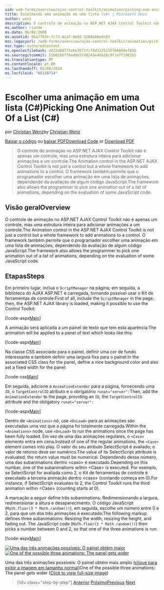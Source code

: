 ```yaml
---
uid: web-forms/overview/ajax-control-toolkit/animation/picking-one-animation-out-of-a-list-cs
title: Escolhendo uma animação em uma lista (c#) | Microsoft Docs
author: wenz
description: O controle de animação no ASP.NET AJAX Control Toolkit não é apenas um controle, mas uma estrutura inteira para adicionar animações a um controle. A estrutura também mitir...
ms.author: riande
ms.date: 06/02/2008
ms.assetid: 06a776fe-7c73-4ca7-8e02-5260a86edc03
msc.legacyurl: /web-forms/overview/ajax-control-toolkit/animation/picking-one-animation-out-of-a-list-cs
msc.type: authoredcontent
ms.openlocfilehash: dd22d80775ebe3571fcf9d3225135766669ef85b
ms.sourcegitcommit: 51b01b6ff8edde57d8243e4da28c9f1e7f1962b2
ms.translationtype: MT
ms.contentlocale: pt-BR
ms.lasthandoff: 05/06/2019
ms.locfileid: "65128714"
---
```

# <a name="picking-one-animation-out-of-a-list-c"></a><span data-ttu-id="b1794-104">Escolher uma animação em uma lista (C#)</span><span class="sxs-lookup"><span data-stu-id="b1794-104">Picking One Animation Out Of a List (C#)</span></span>

<span data-ttu-id="b1794-105">por [Christian Wenz](https://github.com/wenz)</span><span class="sxs-lookup"><span data-stu-id="b1794-105">by [Christian Wenz](https://github.com/wenz)</span></span>

<span data-ttu-id="b1794-106">[Baixar o código](http://download.microsoft.com/download/f/9/a/f9a26acd-8df4-4484-8a18-199e4598f411/Animation5.cs.zip) ou [baixar PDF](http://download.microsoft.com/download/6/7/1/6718d452-ff89-4d3f-a90e-c74ec2d636a3/animation5CS.pdf)</span><span class="sxs-lookup"><span data-stu-id="b1794-106">[Download Code](http://download.microsoft.com/download/f/9/a/f9a26acd-8df4-4484-8a18-199e4598f411/Animation5.cs.zip) or [Download PDF](http://download.microsoft.com/download/6/7/1/6718d452-ff89-4d3f-a90e-c74ec2d636a3/animation5CS.pdf)</span></span>

> <span data-ttu-id="b1794-107">O controle de animação no ASP.NET AJAX Control Toolkit não é apenas um controle, mas uma estrutura inteira para adicionar animações a um controle.</span><span class="sxs-lookup"><span data-stu-id="b1794-107">The Animation control in the ASP.NET AJAX Control Toolkit is not just a control but a whole framework to add animations to a control.</span></span> <span data-ttu-id="b1794-108">O framework também permite que o programador escolher uma animação em uma lista de animações, dependendo da avaliação de algum código JavaScript.</span><span class="sxs-lookup"><span data-stu-id="b1794-108">The framework also allows the programmer to pick one animation out of a list of animations, depending on the evaluation of some JavaScript code.</span></span>

## <a name="overview"></a><span data-ttu-id="b1794-109">Visão geral</span><span class="sxs-lookup"><span data-stu-id="b1794-109">Overview</span></span>

<span data-ttu-id="b1794-110">O controle de animação no ASP.NET AJAX Control Toolkit não é apenas um controle, mas uma estrutura inteira para adicionar animações a um controle.</span><span class="sxs-lookup"><span data-stu-id="b1794-110">The Animation control in the ASP.NET AJAX Control Toolkit is not just a control but a whole framework to add animations to a control.</span></span> <span data-ttu-id="b1794-111">O framework também permite que o programador escolher uma animação em uma lista de animações, dependendo da avaliação de algum código JavaScript.</span><span class="sxs-lookup"><span data-stu-id="b1794-111">The framework also allows the programmer to pick one animation out of a list of animations, depending on the evaluation of some JavaScript code.</span></span>

## <a name="steps"></a><span data-ttu-id="b1794-112">Etapas</span><span class="sxs-lookup"><span data-stu-id="b1794-112">Steps</span></span>

<span data-ttu-id="b1794-113">Em primeiro lugar, inclua o `ScriptManager` na página; em seguida, a biblioteca do AJAX ASP.NET é carregada, tornando possível usar o Kit de ferramentas de controle:</span><span class="sxs-lookup"><span data-stu-id="b1794-113">First of all, include the `ScriptManager` in the page; then, the ASP.NET AJAX library is loaded, making it possible to use the Control Toolkit:</span></span>

[!code-aspx[Main](picking-one-animation-out-of-a-list-cs/samples/sample1.aspx)]

<span data-ttu-id="b1794-114">A animação será aplicada a um painel de texto que tem esta aparência:</span><span class="sxs-lookup"><span data-stu-id="b1794-114">The animation will be applied to a panel of text which looks like this:</span></span>

[!code-aspx[Main](picking-one-animation-out-of-a-list-cs/samples/sample2.aspx)]

<span data-ttu-id="b1794-115">Na classe CSS associado para o painel, definir uma cor de fundo interessante e também definir uma largura fixa para o painel:</span><span class="sxs-lookup"><span data-stu-id="b1794-115">In the associated CSS class for the panel, define a nice background color and also set a fixed width for the panel:</span></span>

[!code-css[Main](picking-one-animation-out-of-a-list-cs/samples/sample3.css)]

<span data-ttu-id="b1794-116">Em seguida, adicione a `AnimationExtender` para a página, fornecendo uma `ID`, o `TargetControlID` atributo e o obrigatório `runat="server":`</span><span class="sxs-lookup"><span data-stu-id="b1794-116">Then, add the `AnimationExtender` to the page, providing an `ID`, the `TargetControlID` attribute and the obligatory `runat="server":`</span></span>

[!code-aspx[Main](picking-one-animation-out-of-a-list-cs/samples/sample4.aspx)]

<span data-ttu-id="b1794-117">Dentro de `<Animations>` nó, use `<OnLoad>` para as animações são executadas uma vez que a página foi totalmente carregada.</span><span class="sxs-lookup"><span data-stu-id="b1794-117">Within the `<Animations>` node, use `<OnLoad>` to run the animations once the page has been fully loaded.</span></span> <span data-ttu-id="b1794-118">Em vez de uma das animações regulares, o `<Case>` elemento entra em cena.</span><span class="sxs-lookup"><span data-stu-id="b1794-118">Instead of one of the regular animations, the `<Case>` element comes into play.</span></span> <span data-ttu-id="b1794-119">O valor do seu atributo SelectScript é avaliado; o valor de retorno deve ser numérico.</span><span class="sxs-lookup"><span data-stu-id="b1794-119">The value of its SelectScript attribute is evaluated; the return value must be numerical.</span></span> <span data-ttu-id="b1794-120">Dependendo desse número, uma das subanimations dentro &lt;caso&gt; é executado.</span><span class="sxs-lookup"><span data-stu-id="b1794-120">Depending on this number, one of the subanimations within &lt;Case&gt; is executed.</span></span> <span data-ttu-id="b1794-121">Por exemplo, se SelectScript for avaliada como 2, o Kit de ferramentas de controle é executado a terceira animação dentro &lt;caso&gt; (contando começa em 0).</span><span class="sxs-lookup"><span data-stu-id="b1794-121">For instance, if SelectScript evaluates to 2, the Control Toolkit runs the third animation within &lt;Case&gt; (counting starts at 0).</span></span>

<span data-ttu-id="b1794-122">A marcação a seguir define três subanimations: Redimensionando a largura, redimensionar a altura e desaparecimento. O código JavaScript (`Math.floor(3 * Math.random())`), em seguida, escolhe um número entre 0 e 2, para que um dos três animações é executado:</span><span class="sxs-lookup"><span data-stu-id="b1794-122">The following markup defines three subanimations: Resizing the width, resizing the height, and fading out. The JavaScript code (`Math.floor(3 * Math.random())`) then picks a number between 0 and 2, so that one of the three animations is run:</span></span>

[!code-aspx[Main](picking-one-animation-out-of-a-list-cs/samples/sample5.aspx)]

<span data-ttu-id="b1794-123">[![Uma das três animações possíveis: O painel obtém maior](picking-one-animation-out-of-a-list-cs/_static/image2.png)](picking-one-animation-out-of-a-list-cs/_static/image1.png)</span><span class="sxs-lookup"><span data-stu-id="b1794-123">[![One of the possible three animations: The panel gets wider](picking-one-animation-out-of-a-list-cs/_static/image2.png)](picking-one-animation-out-of-a-list-cs/_static/image1.png)</span></span>

<span data-ttu-id="b1794-124">Uma das três animações possíveis: O painel obtém mais amplo ([clique para exibir a imagem em tamanho normal](picking-one-animation-out-of-a-list-cs/_static/image3.png))</span><span class="sxs-lookup"><span data-stu-id="b1794-124">One of the possible three animations: The panel gets wider ([Click to view full-size image](picking-one-animation-out-of-a-list-cs/_static/image3.png))</span></span>

> [!div class="step-by-step"]
> <span data-ttu-id="b1794-125">[Anterior](animation-depending-on-a-condition-cs.md)
> [Próximo](animating-in-response-to-user-interaction-cs.md)</span><span class="sxs-lookup"><span data-stu-id="b1794-125">[Previous](animation-depending-on-a-condition-cs.md)
[Next](animating-in-response-to-user-interaction-cs.md)</span></span>
